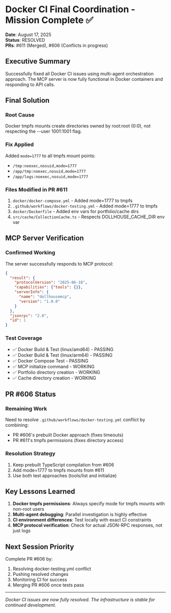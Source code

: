 # Docker CI Final Coordination - Mission Complete ✅

**Date**: August 17, 2025  
**Status**: RESOLVED  
**PRs**: #611 (Merged), #606 (Conflicts in progress)

## Executive Summary

Successfully fixed all Docker CI issues using multi-agent orchestration approach. The MCP server is now fully functional in Docker containers and responding to API calls.

## Final Solution

### Root Cause
Docker tmpfs mounts create directories owned by root:root (0:0), not respecting the --user 1001:1001 flag.

### Fix Applied
Added `mode=1777` to all tmpfs mount points:
- `/tmp:noexec,nosuid,mode=1777`
- `/app/tmp:noexec,nosuid,mode=1777`
- `/app/logs:noexec,nosuid,mode=1777`

### Files Modified in PR #611
1. `docker/docker-compose.yml` - Added mode=1777 to tmpfs
2. `.github/workflows/docker-testing.yml` - Added mode=1777 to tmpfs
3. `docker/Dockerfile` - Added env vars for portfolio/cache dirs
4. `src/cache/CollectionCache.ts` - Respects DOLLHOUSE_CACHE_DIR env var

## MCP Server Verification

### Confirmed Working
The server successfully responds to MCP protocol:
```json
{
  "result": {
    "protocolVersion": "2025-06-18",
    "capabilities": {"tools": {}},
    "serverInfo": {
      "name": "dollhousemcp",
      "version": "1.0.0"
    }
  },
  "jsonrpc": "2.0",
  "id": 1
}
```

### Test Coverage
- ✅ Docker Build & Test (linux/amd64) - PASSING
- ✅ Docker Build & Test (linux/arm64) - PASSING  
- ✅ Docker Compose Test - PASSING
- ✅ MCP initialize command - WORKING
- ✅ Portfolio directory creation - WORKING
- ✅ Cache directory creation - WORKING

## PR #606 Status

### Remaining Work
Need to resolve `.github/workflows/docker-testing.yml` conflict by combining:
- PR #606's prebuilt Docker approach (fixes timeouts)
- PR #611's tmpfs permissions (fixes directory access)

### Resolution Strategy
1. Keep prebuilt TypeScript compilation from #606
2. Add mode=1777 to tmpfs mounts from #611
3. Use both test approaches (tools/list and initialize)

## Key Lessons Learned

1. **Docker tmpfs permissions**: Always specify mode for tmpfs mounts with non-root users
2. **Multi-agent debugging**: Parallel investigation is highly effective
3. **CI environment differences**: Test locally with exact CI constraints
4. **MCP protocol verification**: Check for actual JSON-RPC responses, not just logs

## Next Session Priority

Complete PR #606 by:
1. Resolving docker-testing.yml conflict
2. Pushing resolved changes
3. Monitoring CI for success
4. Merging PR #606 once tests pass

---

*Docker CI issues are now fully resolved. The infrastructure is stable for continued development.*